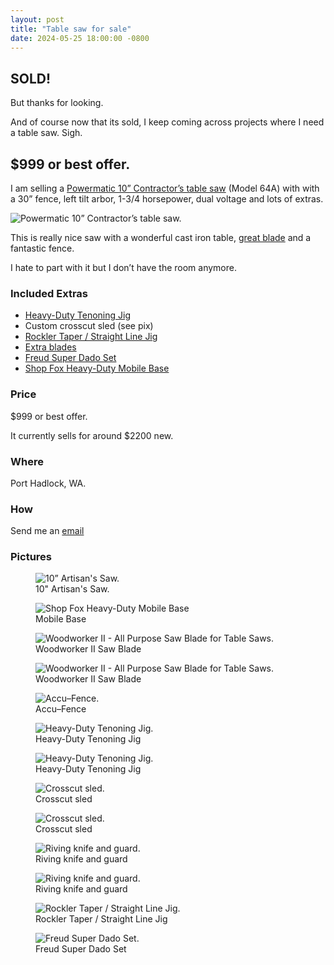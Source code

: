 ```yaml
---
layout: post
title: "Table saw for sale"
date: 2024-05-25 18:00:00 -0800
---
```


## **SOLD!** 

But thanks for looking.

And of course now that its sold, I keep coming across projects where I need a table saw. Sigh.

## $999 or best offer.

I am selling a [Powermatic 10” Contractor’s table saw](https://powermatic.com/catalog/product/view/id/99832/category/2698/)
 (Model 64A) with with a 30” fence, left tilt arbor, 1-3/4 horsepower, dual voltage and lots of extras.
 
 <img title="Table saw for sale" alt="Powermatic 10” Contractor’s table saw." srcset="https://hishma.imgix.net/dbc/IMG_6291.jpg?w=740&dpr=1 1x, https://hishma.imgix.net/dbc/IMG_6291.jpg?w=740&dpr=2 2x, https://hishma.imgix.net/dbc/IMG_6291.jpg?w=740&dpr=3 3x" src="https://hishma.imgix.net/dbc/IMG_6291.jpg?w=740">

This is really nice saw with a wonderful cast iron table, [great blade](https://www.forrestblades.com/woodworker-ii-all-purpose-saw-blade-for-table-saws/) and a fantastic fence.  

I hate to part with it but I don’t have the room anymore.

### Included Extras

- [Heavy-Duty Tenoning Jig](https://www.rockler.com/heavy-duty-tenoning-jig)
- Custom crosscut sled (see pix)
- [Rockler Taper / Straight Line Jig](https://www.rockler.com/taper-straight-line-jig)
- [Extra blades](https://www.forrestblades.com/woodworker-ii-all-purpose-saw-blade-for-table-saws/)
- [Freud Super Dado Set](https://www.freudtools.com/products/SD508)
- [Shop Fox Heavy-Duty Mobile Base](https://www.grizzly.com/products/shop-fox-heavy-duty-mobile-base/d2057a)

### Price

$999 or best offer.

It currently sells for around $2200 new.


### Where

Port Hadlock, WA.

### How

Send me an <a href="mailto:starchy_example09@icloud.com?subject=Table saw for sale">email</a>

### Pictures

<figure>
	<img title="10&rdquo Artisan's Saw" alt="10&rdquo; Artisan's Saw." srcset="https://hishma.imgix.net/dbc/IMG_6292.jpg?w=740&dpr=1 1x, https://hishma.imgix.net/dbc/IMG_6292.jpg?w=740&dpr=2 2x, https://hishma.imgix.net/dbc/IMG_6292.jpg?w=740&dpr=3 3x" src="https://hishma.imgix.net/dbc/IMG_6292.jpg?w=740">
	<figcaption>10" Artisan's Saw.</figcaption>
</figure>

<figure>
	<img title="Mobile Base" alt="Shop Fox Heavy-Duty Mobile Base" srcset="https://hishma.imgix.net/dbc/IMG_6293.jpg?w=740&dpr=1 1x, https://hishma.imgix.net/dbc/IMG_6293.jpg?w=740&dpr=2 2x, https://hishma.imgix.net/dbc/IMG_6293.jpg?w=740&dpr=3 3x" src="https://hishma.imgix.net/dbc/IMG_6293.jpg?w=740">
	<figcaption>Mobile Base</figcaption>
</figure>

<figure>
	<img title="Woodworker II Saw Blade" alt="Woodworker II - All Purpose Saw Blade for Table Saws." srcset="https://hishma.imgix.net/dbc/IMG_6295.jpg?w=740&dpr=1 1x, https://hishma.imgix.net/dbc/IMG_6295.jpg?w=740&dpr=2 2x, https://hishma.imgix.net/dbc/IMG_6295.jpg?w=740&dpr=3 3x" src="https://hishma.imgix.net/dbc/IMG_6295.jpg?w=740">
	<figcaption>Woodworker II Saw Blade</figcaption>
</figure>

<figure>
	<img title="Woodworker II Saw Blade" alt="Woodworker II - All Purpose Saw Blade for Table Saws." srcset="https://hishma.imgix.net/dbc/IMG_6299.jpg?w=740&dpr=1 1x, https://hishma.imgix.net/dbc/IMG_6299.jpg?w=740&dpr=2 2x, https://hishma.imgix.net/dbc/IMG_6299.jpg?w=740&dpr=3 3x" src="https://hishma.imgix.net/dbc/IMG_6295.jpg?w=740">
	<figcaption>Woodworker II Saw Blade</figcaption>
</figure>

<figure>
	<img title="Accu–Fence" alt="Accu–Fence." srcset="https://hishma.imgix.net/dbc/IMG_6313.jpg?w=740&dpr=1 1x, https://hishma.imgix.net/dbc/IMG_6313.jpg?w=740&dpr=2 2x, https://hishma.imgix.net/dbc/IMG_6313.jpg?w=740&dpr=3 3x" src="https://hishma.imgix.net/dbc/IMG_6313.jpg?w=740">
	<figcaption>Accu–Fence</figcaption>
</figure>

<figure>
	<img title="Heavy-Duty Tenoning Jig" alt="Heavy-Duty Tenoning Jig." srcset="https://hishma.imgix.net/dbc/IMG_6302.jpg?w=740&dpr=1 1x, https://hishma.imgix.net/dbc/IMG_6302.jpg?w=740&dpr=2 2x, https://hishma.imgix.net/dbc/IMG_6302.jpg?w=740&dpr=3 3x" src="https://hishma.imgix.net/dbc/IMG_6302.jpg?w=740">
	<figcaption>Heavy-Duty Tenoning Jig</figcaption>
</figure>

<figure>
	<img title="Heavy-Duty Tenoning Jig" alt="Heavy-Duty Tenoning Jig." srcset="https://hishma.imgix.net/dbc/IMG_6303.jpg?w=740&dpr=1 1x, https://hishma.imgix.net/dbc/IMG_6303.jpg?w=740&dpr=2 2x, https://hishma.imgix.net/dbc/IMG_6303.jpg?w=740&dpr=3 3x" src="https://hishma.imgix.net/dbc/IMG_6303.jpg?w=740">
	<figcaption>Heavy-Duty Tenoning Jig</figcaption>
</figure>

<figure>
	<img title="Crosscut sled" alt="Crosscut sled." srcset="https://hishma.imgix.net/dbc/IMG_6308.jpg?w=740&dpr=1 1x, https://hishma.imgix.net/dbc/IMG_6308.jpg?w=740&dpr=2 2x, https://hishma.imgix.net/dbc/IMG_6308.jpg?w=740&dpr=3 3x" src="https://hishma.imgix.net/dbc/IMG_6308.jpg?w=740">
	<figcaption>Crosscut sled</figcaption>
</figure>

<figure>
	<img title="Crosscut sled" alt="Crosscut sled." srcset="https://hishma.imgix.net/dbc/IMG_6310.jpg?w=740&dpr=1 1x, https://hishma.imgix.net/dbc/IMG_6310.jpg?w=740&dpr=2 2x, https://hishma.imgix.net/dbc/IMG_6310.jpg?w=740&dpr=3 3x" src="https://hishma.imgix.net/dbc/IMG_6310.jpg?w=740">
	<figcaption>Crosscut sled</figcaption>
</figure>

<figure>
	<img title="Riving knife and guard" alt="Riving knife and guard." srcset="https://hishma.imgix.net/dbc/IMG_6312.jpg?w=740&dpr=1 1x, https://hishma.imgix.net/dbc/IMG_6312.jpg?w=740&dpr=2 2x, https://hishma.imgix.net/dbc/IMG_6312.jpg?w=740&dpr=3 3x" src="https://hishma.imgix.net/dbc/IMG_6312.jpg?w=740">
	<figcaption>Riving knife and guard</figcaption>
</figure>

<figure>
	<img title="Riving knife and guard" alt="Riving knife and guard." srcset="https://hishma.imgix.net/dbc/IMG_6311.jpg?w=740&dpr=1 1x, https://hishma.imgix.net/dbc/IMG_6311.jpg?w=740&dpr=2 2x, https://hishma.imgix.net/dbc/IMG_6311.jpg?w=740&dpr=3 3x" src="https://hishma.imgix.net/dbc/IMG_6311.jpg?w=740">
	<figcaption>Riving knife and guard</figcaption>
</figure>

<figure>
	<img title="Rockler Taper / Straight Line Jig" alt="Rockler Taper / Straight Line Jig." srcset="https://hishma.imgix.net/dbc/IMG_6315.jpg?w=740&dpr=1 1x, https://hishma.imgix.net/dbc/IMG_6315.jpg?w=740&dpr=2 2x, https://hishma.imgix.net/dbc/IMG_6315.jpg?w=740&dpr=3 3x" src="https://hishma.imgix.net/dbc/IMG_6315.jpg?w=740">
	<figcaption>Rockler Taper / Straight Line Jig</figcaption>
</figure>

<figure>
	<img title="Freud Super Dado Set" alt="Freud Super Dado Set." srcset="https://hishma.imgix.net/dbc/IMG_6290.jpg?w=740&dpr=1 1x, https://hishma.imgix.net/dbc/IMG_6290.jpg?w=740&dpr=2 2x, https://hishma.imgix.net/dbc/IMG_6290.jpg?w=740&dpr=3 3x" src="https://hishma.imgix.net/dbc/IMG_6290.jpg?w=740">
	<figcaption>Freud Super Dado Set</figcaption>
</figure>

